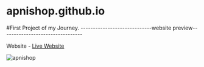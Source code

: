 # apnishop.github.io

#First Project of my Journey.
-----------------------------website preview---------------------------------


Website -    [Live Website](https://shivam9456singh.github.io/apnishop.github.io/)


![apnishop](https://user-images.githubusercontent.com/113454708/210628841-1151b181-872f-4c32-b024-f7b50e71813f.png)
